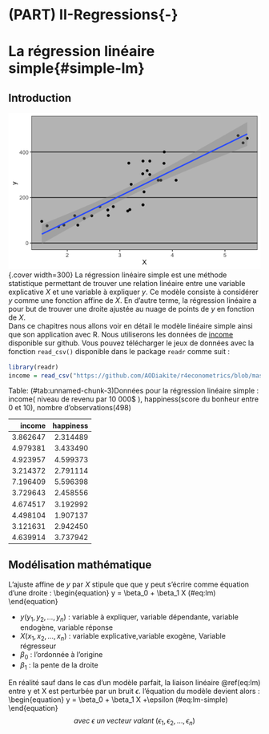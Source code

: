 # (PART) II-Regressions{-}
# La régression linéaire simple{#simple-lm}
## Introduction
![Console](Pictures/lm.png){.cover width=300}
La régression linéaire simple est une méthode statistique permettant de trouver une relation linéaire entre une variable explicative $X$ et une variable à expliquer $y$. Ce modèle consiste à considérer $y$ comme une fonction affine  de $X$. En d’autre terme, la régression linéaire a pour but de trouver une droite ajustée au nuage de points de $y$ en fonction de $X$.  
Dans ce chapitres nous allons voir en détail le modèle linéaire simple ainsi que son application avec R.
Nous utiliserons les données de [income](https://github.com/AODiakite/r4econometrics/blob/master/Data/income.data.csv)  disponible sur github. Vous pouvez télécharger le jeux de données avec la fonction `read_csv()` disponible dans le package `readr` comme suit : 

```r
library(readr)
income = read_csv("https://github.com/AODiakite/r4econometrics/blob/master/Data/income.data.csv")
```




Table: (\#tab:unnamed-chunk-3)Données pour la régression linéaire simple : income( niveau de revenu par 10 000$ ), happiness(score du bonheur entre 0 et 10), nombre d’observations(498)

|   income| happiness|
|--------:|---------:|
| 3.862647|  2.314489|
| 4.979381|  3.433490|
| 4.923957|  4.599373|
| 3.214372|  2.791114|
| 7.196409|  5.596398|
| 3.729643|  2.458556|
| 4.674517|  3.192992|
| 4.498104|  1.907137|
| 3.121631|  2.942450|
| 4.639914|  3.737942|


## Modélisation mathématique

L’ajuste affine de $y$ par $X$ stipule que que y peut s’écrire comme équation d’une droite : 
\begin{equation}
y = \beta_0 + \beta_1 X
(\#eq:lm)
\end{equation} 

* $y(y_1,y_2,\dots,y_n)$ : variable à expliquer, variable dépendante, variable endogène, variable réponse  
* $X(x_1,x_2,\dots,x_n)$ : variable explicative,variable exogène, Variable régresseur  
* $\beta_0$ : l’ordonnée à l’origine  
* $\beta_1$ : la pente de la droite

En réalité sauf dans le cas d’un modèle parfait, la liaison linéaire \@ref(eq:lm) entre y et X est perturbée par un bruit $\epsilon$. l’équation du modèle devient alors :   
\begin{equation}
y = \beta_0 + \beta_1 X +\epsilon
(\#eq:lm-simple)
\end{equation} 
$$avec\; \epsilon\; un\; vecteur\; valant\; (\epsilon_1,\epsilon_2,\dots,\epsilon_n)$$
